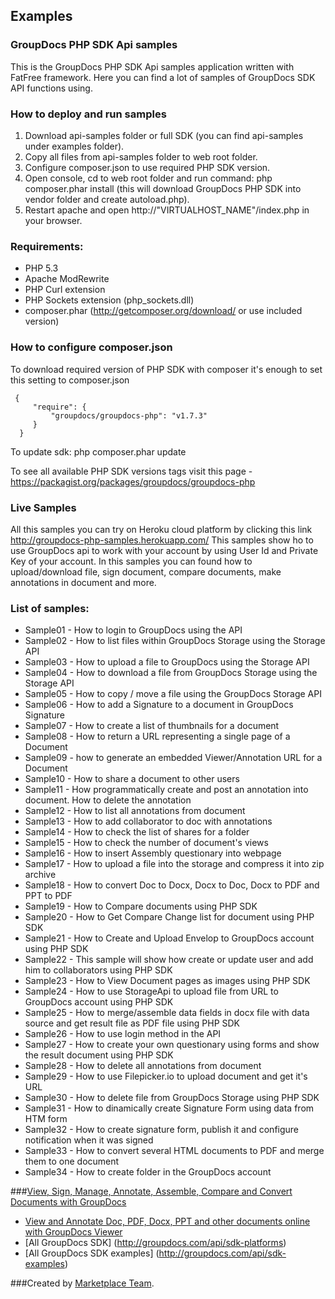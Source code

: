 ## Examples

### GroupDocs PHP SDK Api samples

This is the GroupDocs PHP SDK Api samples application written with FatFree framework. Here you can find a lot of samples of GroupDocs SDK API functions using.

### How to deploy and run samples

 1. Download api-samples folder or full SDK (you can find api-samples under examples folder).
 2. Copy all files from api-samples folder to web root folder.
 3. Configure composer.json to use required PHP SDK version.
 4. Open console, cd to web root folder and run command: php composer.phar install (this will download GroupDocs PHP SDK into vendor folder and create autoload.php).
 5. Restart apache and open http://"VIRTUALHOST_NAME"/index.php in your browser.

### Requirements:

* PHP 5.3
* Apache ModRewrite
* PHP Curl extension
* PHP Sockets extension (php_sockets.dll)
* composer.phar (http://getcomposer.org/download/ or use included version)

### How to configure composer.json

To download required version of PHP SDK with composer it's enough to set this setting to composer.json

     {
         "require": {
             "groupdocs/groupdocs-php": "v1.7.3"
         }
      }

To update sdk: php composer.phar update

To see all available PHP SDK versions tags visit this page - https://packagist.org/packages/groupdocs/groupdocs-php

### Live Samples

All this samples you can try on Heroku cloud platform by clicking this link http://groupdocs-php-samples.herokuapp.com/ 
This samples show ho to use GroupDocs api to work with your account by using User Id and Private Key of your account. In this samples you can found how to upload/download file, sign document, compare documents,
make annotations in document and more.

### List of samples:

* Sample01 - How to login to GroupDocs using the API
* Sample02 - How to list files within GroupDocs Storage using the Storage API
* Sample03 - How to upload a file to GroupDocs using the Storage API
* Sample04 - How to download a file from GroupDocs Storage using the Storage API
* Sample05 - How to copy / move a file using the GroupDocs Storage API
* Sample06 - How to add a Signature to a document in GroupDocs Signature
* Sample07 - How to create a list of thumbnails for a document
* Sample08 - How to return a URL representing a single page of a Document
* Sample09 - how to generate an embedded Viewer/Annotation URL for a Document
* Sample10 - How to share a document to other users
* Sample11 - How programmatically create and post an annotation into document. How to delete the annotation
* Sample12 - How to list all annotations from document
* Sample13 - How to add collaborator to doc with annotations
* Sample14 - How to check the list of shares for a folder
* Sample15 - How to check the number of document's views
* Sample16 - How to insert Assembly questionary into webpage
* Sample17 - How to upload a file into the storage and compress it into zip archive
* Sample18 - How to convert Doc to Docx, Docx to Doc, Docx to PDF and PPT to PDF
* Sample19 - How to Compare documents using PHP SDK
* Sample20 - How to Get Compare Change list for document using PHP SDK
* Sample21 - How to Create and Upload Envelop to GroupDocs account using PHP SDK
* Sample22 - This sample will show how create or update user and add him to collaborators using PHP SDK
* Sample23 - How to View Document pages as images using PHP SDK
* Sample24 - How to use StorageApi to upload file from URL to GroupDocs account using PHP SDK
* Sample25 - How to merge/assemble data fields in docx file with data source and get result file as PDF file using PHP SDK
* Sample26 - How to use login method in the API
* Sample27 - How to create your own questionary using forms and show the result document using PHP SDK
* Sample28 - How to delete all annotations from document
* Sample29 - How to use Filepicker.io to upload document and get it's URL
* Sample30 - How to delete file from GroupDocs Storage using PHP SDK
* Sample31 - How to dinamically create Signature Form using data from HTM form
* Sample32 - How to create signature form, publish it and configure notification when it was signed
* Sample33 - How to convert several HTML documents to PDF and merge them to one document
* Sample34 - How to create folder in the GroupDocs account



###[View, Sign, Manage, Annotate, Assemble, Compare and Convert Documents with GroupDocs](http://groupdocs.com)
* [View and Annotate Doc, PDF, Docx, PPT and other documents online with GroupDocs Viewer](http://groupdocs.com/apps)
* [All GroupDocs SDK] (http://groupdocs.com/api/sdk-platforms)
* [All GroupDocs SDK examples] (http://groupdocs.com/api/sdk-examples)

###Created by [Marketplace Team](http://groupdocs.com/marketplace/).
